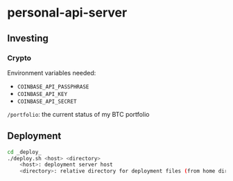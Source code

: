 # personal-api-server

## Investing

### Crypto
Environment variables needed:
- `COINBASE_API_PASSPHRASE`
- `COINBASE_API_KEY`
- `COINBASE_API_SECRET`

`/portfolio`: the current status of my BTC portfolio

## Deployment
```bash
cd _deploy_
./deploy.sh <host> <directory>
    <host>: deployment server host
    <directory>: relative directory for deployment files (from home directory)
```